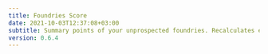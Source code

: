 ```yaml
---
title: Foundries Score
date: 2021-10-03T12:37:08+03:00
subtitle: Summary points of your unprospected foundries. Recalculates every 60 seconds by default.
version: 0.6.4
---
```

